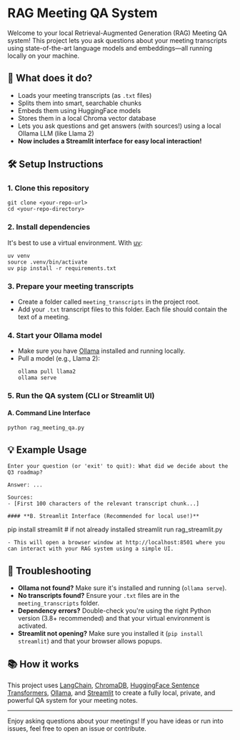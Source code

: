 # RAG Meeting QA System

Welcome to your local Retrieval-Augmented Generation (RAG) Meeting QA system! This project lets you ask questions about your meeting transcripts using state-of-the-art language models and embeddings—all running locally on your machine.

## 🚀 What does it do?
- Loads your meeting transcripts (as `.txt` files)
- Splits them into smart, searchable chunks
- Embeds them using HuggingFace models
- Stores them in a local Chroma vector database
- Lets you ask questions and get answers (with sources!) using a local Ollama LLM (like Llama 2)
- **Now includes a Streamlit interface for easy local interaction!**

## 🛠️ Setup Instructions

### 1. Clone this repository

```
git clone <your-repo-url>
cd <your-repo-directory>
```

### 2. Install dependencies

It's best to use a virtual environment. With [uv](https://github.com/astral-sh/uv):

```
uv venv
source .venv/bin/activate
uv pip install -r requirements.txt
```

### 3. Prepare your meeting transcripts
- Create a folder called `meeting_transcripts` in the project root.
- Add your `.txt` transcript files to this folder. Each file should contain the text of a meeting.

### 4. Start your Ollama model
- Make sure you have [Ollama](https://ollama.com/) installed and running locally.
- Pull a model (e.g., Llama 2):
  ```
  ollama pull llama2
  ollama serve
  ```

### 5. Run the QA system (CLI or Streamlit UI)

#### **A. Command Line Interface**
```
python rag_meeting_qa.py

```
## 💡 Example Usage
```
Enter your question (or 'exit' to quit): What did we decide about the Q3 roadmap?

Answer: ...

Sources:
- [First 100 characters of the relevant transcript chunk...]

#### **B. Streamlit Interface (Recommended for local use!)**
```
pip install streamlit  # if not already installed
streamlit run rag_streamlit.py
```
- This will open a browser window at http://localhost:8501 where you can interact with your RAG system using a simple UI.

```
## 🧩 Troubleshooting
- **Ollama not found?** Make sure it's installed and running (`ollama serve`).
- **No transcripts found?** Ensure your `.txt` files are in the `meeting_transcripts` folder.
- **Dependency errors?** Double-check you're using the right Python version (3.8+ recommended) and that your virtual environment is activated.
- **Streamlit not opening?** Make sure you installed it (`pip install streamlit`) and that your browser allows popups.

## 📚 How it works
This project uses [LangChain](https://python.langchain.com/), [ChromaDB](https://www.trychroma.com/), [HuggingFace Sentence Transformers](https://www.sbert.net/), [Ollama](https://ollama.com/), and [Streamlit](https://streamlit.io/) to create a fully local, private, and powerful QA system for your meeting notes.

---

Enjoy asking questions about your meetings! If you have ideas or run into issues, feel free to open an issue or contribute. 